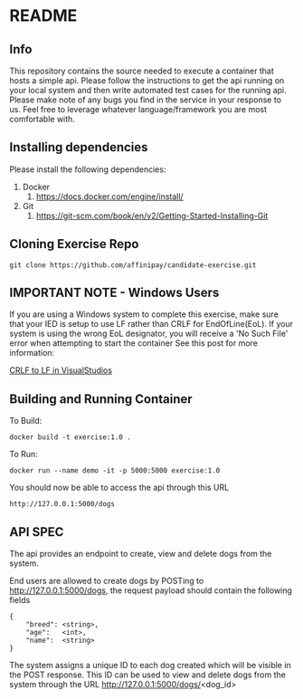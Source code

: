 # README #

## Info

This repository contains the source needed to execute a container that hosts a simple api. Please follow the instructions to get the api running on your local system and then 
write automated test cases for the running api. Please make note of any bugs you find in the service in your response to us. Feel free to leverage whatever language/framework you are most comfortable with. 

## Installing dependencies 

Please install the following dependencies:

1) Docker
   1) https://docs.docker.com/engine/install/
2) Git
   1) https://git-scm.com/book/en/v2/Getting-Started-Installing-Git

## Cloning Exercise Repo
```aidl
git clone https://github.com/affinipay/candidate-exercise.git
```

## IMPORTANT NOTE - Windows Users

If you are using a Windows system to complete this exercise, make sure that your IED is setup to use LF rather than CRLF for EndOfLine(EoL). If your system is using the wrong EoL designator, you will receive a 'No Such File' error when attempting to start the container 
See this post for more information:

[CRLF to LF in VisualStudios](https://www.petersplanet.nl/index.php/2023/08/28/line-breaks-in-visual-studio-code-and-git-lf-vs-crlf/#:~:text=In%20VS%20Code%20you%20easily,the%20settings%20with%20the%20%E2%80%9Cfiles.)
## Building and Running Container
To Build:
```aidl
docker build -t exercise:1.0 .
```
To Run:
```aidl
docker run --name demo -it -p 5000:5000 exercise:1.0
```
You should now be able to access the api through this URL

```aidl
http://127.0.0.1:5000/dogs
```

## API SPEC

The api provides an endpoint to create, view and delete dogs from the system. 

End users are allowed to create dogs by POSTing to http://127.0.0.1:5000/dogs, the request payload should contain the following fields

```aidl
{
    "breed": <string>,
    "age":   <int>,
    "name":  <string>
}
```
The system assigns a unique ID to each dog created which will be visible in the POST response. This ID can be used to view and delete dogs from the system through the URL http://127.0.0.1:5000/dogs/<dog_id>